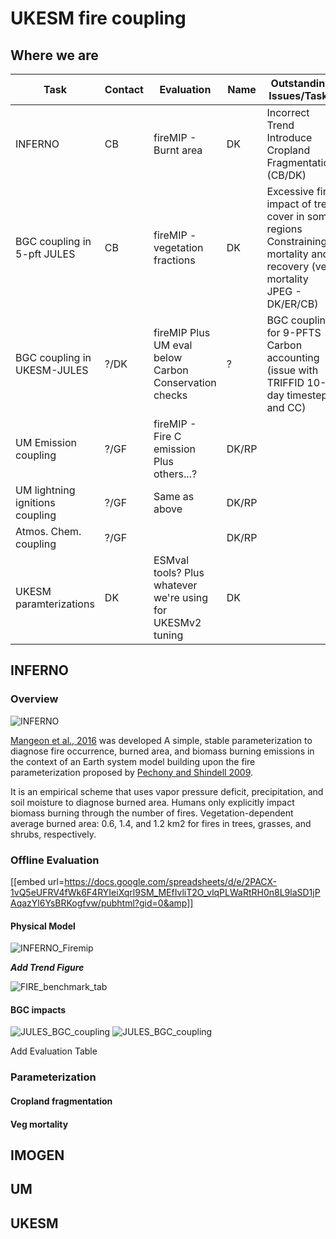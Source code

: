# UKESM fire coupling

## Where we are

| Task                            | Contact | Evaluation                                                 | Name  | Outstanding Issues/Tasks                                                                                                | Expected Date |
|---------------------------------|---------|------------------------------------------------------------|-------|-------------------------------------------------------------------------------------------------------------------------|---------------|
| INFERNO                         | CB      | fireMIP - Burnt area                                       | DK    | Incorrect Trend Introduce Cropland Fragmentation (CB/DK)                                                                |               |
| BGC coupling in 5-pft JULES     | CB      | fireMIP - vegetation fractions                             | DK    | Excessive fire impact of tree cover in some regions Constraining mortality and recovery (veg mortality JPEG - DK/ER/CB) |               |
| BGC coupling in UKESM-JULES     | ?/DK    | fireMIP Plus UM eval below Carbon Conservation checks      | ?     | BGC coupling for 9-PFTS Carbon accounting (issue with TRIFFID 10-day timestep and CC)                                   |               |
| UM Emission coupling            | ?/GF    | fireMIP - Fire C emission Plus others...?                  | DK/RP |                                                                                                                         |               |
| UM lightning ignitions coupling | ?/GF    | Same as above                                              | DK/RP |                                                                                                                         |               |
| Atmos. Chem. coupling           | ?/GF    |                                                            | DK/RP |                                                                                                                         |               |
| UKESM paramterizations          | DK      | ESMval tools? Plus whatever we're using for UKESMv2 tuning | DK    |                                                                                                                         |               |


## INFERNO

### Overview

![INFERNO](docs/InfernoSchematic.png "How INFERNO works")

[Mangeon et al., 2016](http://www.geosci-model-dev.net/9/2685/2016/gmd-9-2685-2016.pdf) was developed
A simple, stable parameterization
to diagnose fire occurrence, burned area, and biomass
burning emissions in the context of an Earth system model building upon the fire parameterization proposed by [Pechony
and Shindell 2009](http://onlinelibrary.wiley.com/doi/10.1029/2009JD011927/full).

It is an empirical scheme that uses vapor pressure deficit, precipitation, and soil moisture to diagnose burned area.
Humans only explicitly impact biomass burning through the number of fires. 
Vegetation-dependent average burned area:
0.6, 1.4, and 1.2 km2
for fires in trees, grasses, and shrubs,
respectively. 

### Offline Evaluation


[[embed url=https://docs.google.com/spreadsheets/d/e/2PACX-1vQ5eUFRV4fWk6F4RYIeiXqrl9SM_MEfIvliT2O_vlqPLWaRtRH0n8L9laSD1jPAqazYl6YsBRKogfvw/pubhtml?gid=0&amp]]


#### Physical Model

![INFERNO_Firemip](docs/FireMaps.png "INFERNO performance")

***Add Trend Figure***

![FIRE_benchmark_tab](docs/JULES-INFERNO_fire_benchmark_table.png "Offline fire benchmark scores")

#### BGC impacts

![JULES_BGC_coupling](docs/lifeForm2__res-NaNmodel-S3.png "Veg Fracs without fire")
![JULES_BGC_coupling](docs/lifeForm2__res-NaNmodel-SF3.png "Veg Fracs with fire")

Add Evaluation Table

### Parameterization

#### Cropland fragmentation


#### Veg mortality

## IMOGEN


## UM


## UKESM
